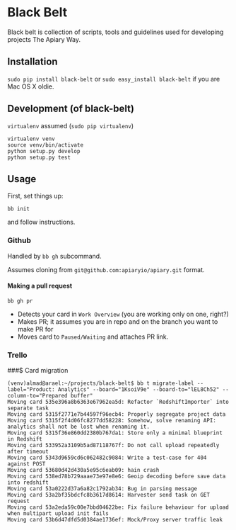 # Black Belt

Black belt is collection of scripts, tools and guidelines used for developing projects The Apiary Way.

## Installation

`sudo pip install black-belt` or `sudo easy_install black-belt` if you are Mac OS X oldie.


## Development (of black-belt)

`virtualenv` assumed (`sudo pip virtualenv`)

```
virtualenv venv
source venv/bin/activate
python setup.py develop
python setup.py test
```



## Usage

First, set things up:

`bb init`

and follow instructions.

### Github

Handled by `bb gh` subcommand.

Assumes cloning from `git@github.com:apiaryio/apiary.git` format.

#### Making a pull request

`bb gh pr`

* Detects your card in `Work Overview` (you are working only on one, right?)
* Makes PR; it assumes you are in repo and on the branch you want to make PR for
* Moves card to `Paused/Waiting` and attaches PR link. 

### Trello

###$ Card migration

```
(venv)almad@arael:~/projects/black-belt$ bb t migrate-label --label="Product: Analytics" --board="1KsoiV9e" --board-to="lEL8Ch52" --column-to="Prepared buffer"
Moving card 535e396a8b6363e67962ea5d: Refactor `RedshiftImporter` into separate task
Moving card 5315f2771e7b44597f96ecb4: Properly segregate project data
Moving card 5315f2f4d06fc8277dd58228: Somehow, solve renaming API: analytics shall not be lost when renaming it.
Moving card 5315f36e860dd2380b767da1: Store only a minimal blueprint in Redshift
Moving card 533952a3109b5ad87118767f: Do not call upload repeatedly after timeout
Moving card 5343d9659cd6c062482c9084: Write a test-case for 404 against POST
Moving card 53680d42d430a5e95c6eab09: hain crash
Moving card 538ed78b729aaae73e97e8e6: Geoip decoding before save data into redshift
Moving card 53a0222d37a6a82c1792ab34: Bug in parsing message
Moving card 53a2bf35bdcfc8b3617d8614: Harvester send task on GET request
Moving card 53a2eda59c00e7bbd04622be: Fix failure behaviour for upload when multipart upload init fails
Moving card 53b6d47dfd5d0384ae1736ef: Mock/Proxy server traffic leak
```
